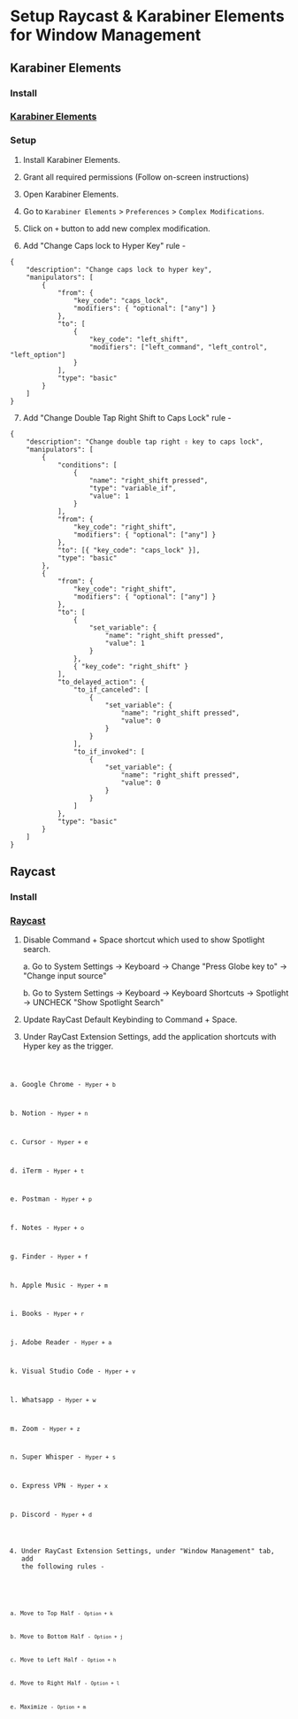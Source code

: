 # Setup Raycast & Karabiner Elements for Window Management

## Karabiner Elements

### Install

### [Karabiner Elements](https://karabiner-elements.pqrs.org/)

### Setup

1. Install Karabiner Elements.

2. Grant all required permissions (Follow on-screen instructions)

3. Open Karabiner Elements.

4. Go to `Karabiner Elements` > `Preferences` > `Complex Modifications`.

5. Click on `+` button to add new complex modification.

6. Add "Change Caps lock to Hyper Key" rule -

```
{
    "description": "Change caps lock to hyper key",
    "manipulators": [
        {
            "from": {
                "key_code": "caps_lock",
                "modifiers": { "optional": ["any"] }
            },
            "to": [
                {
                    "key_code": "left_shift",
                    "modifiers": ["left_command", "left_control", "left_option"]
                }
            ],
            "type": "basic"
        }
    ]
}
```

7. Add "Change Double Tap Right Shift to Caps Lock" rule -

```
{
    "description": "Change double tap right ⇧ key to caps lock",
    "manipulators": [
        {
            "conditions": [
                {
                    "name": "right_shift pressed",
                    "type": "variable_if",
                    "value": 1
                }
            ],
            "from": {
                "key_code": "right_shift",
                "modifiers": { "optional": ["any"] }
            },
            "to": [{ "key_code": "caps_lock" }],
            "type": "basic"
        },
        {
            "from": {
                "key_code": "right_shift",
                "modifiers": { "optional": ["any"] }
            },
            "to": [
                {
                    "set_variable": {
                        "name": "right_shift pressed",
                        "value": 1
                    }
                },
                { "key_code": "right_shift" }
            ],
            "to_delayed_action": {
                "to_if_canceled": [
                    {
                        "set_variable": {
                            "name": "right_shift pressed",
                            "value": 0
                        }
                    }
                ],
                "to_if_invoked": [
                    {
                        "set_variable": {
                            "name": "right_shift pressed",
                            "value": 0
                        }
                    }
                ]
            },
            "type": "basic"
        }
    ]
}
```

## Raycast

### Install

### [Raycast](https://www.raycast.com/)

1. Disable Command + Space shortcut which used to show Spotlight search.

   a. Go to System Settings -> Keyboard -> Change "Press Globe key to" -> "Change input source"

   b. Go to System Settings -> Keyboard -> Keyboard Shortcuts -> Spotlight -> UNCHECK "Show Spotlight Search"

2. Update RayCast Default Keybinding to Command + Space.

3. Under RayCast Extension Settings, add the application shortcuts with Hyper key as the trigger.

<code>

a. Google Chrome - `Hyper + b`

b. Notion - `Hyper + n`

c. Cursor - `Hyper + e`

d. iTerm - `Hyper + t`

e. Postman - `Hyper + p`

f. Notes - `Hyper + o`

g. Finder - `Hyper + f`

h. Apple Music - `Hyper + m`

i. Books - `Hyper + r`

j. Adobe Reader - `Hyper + a`

k. Visual Studio Code - `Hyper + v`

l. Whatsapp - `Hyper + w`

m. Zoom - `Hyper + z`

n. Super Whisper - `Hyper + s`

o. Express VPN - `Hyper + x`

p. Discord - `Hyper + d`

4. Under RayCast Extension Settings, under "Window Management" tab, add the following rules -

<code>

a. Move to Top Half - `Option + k`

b. Move to Bottom Half - `Option + j`

c. Move to Left Half - `Option + h`

d. Move to Right Half - `Option + l`

e. Maximize - `Option + m`

</code>
